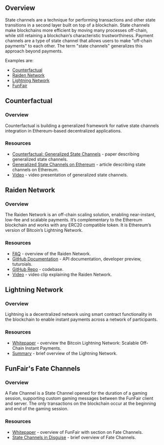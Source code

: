 ## Overview
State channels are a technique for performing transactions and other state transitions in a second layer built on top of a blockchain. State channels make blockchains more efficient by moving many processes off-chain, while still retaining a blockchain’s characteristic trustworthiness. Payment channels are a type of state channel that allows users to make "off-chain payments" to each other. The term "state channels" generalizes this approach beyond payments.

Examples are:
* [Counterfactual](https://counterfactual.com/)
* [Raiden Network](https://raiden.network/)
* [Lightning Network](http://lightning.network/)
* [FunFair](https://funfair.io/)

## Counterfactual
### Overview
Counterfactual is building a generalized framework for native state channels integration in Ethereum-based decentralized applications.

### Resources
* [Counterfactual: Generalized State Channels](https://l4.ventures/papers/statechannels.pdf) - paper describing generalized state channels. 
* [Generalized State Channels on Ethereum](https://medium.com/l4-media/generalized-state-channels-on-ethereum-de0357f5fb44) - article describing state channels on Ethereum.
* [Video](https://www.youtube.com/watch?v=kZH_ty82jKY) - video presentation of generalized state channels. 

## Raiden Network
### Overview
The Raiden Network is an off-chain scaling solution, enabling near-instant, low-fee and scalable payments. It’s complementary to the Ethereum blockchain and works with any ERC20 compatible token. It is Ethereum’s version of Bitcoin’s Lightning Network.

### Resources
* [FAQ](https://raiden.network/faq.html) - overview of the Raiden Network. 
* [GitHub Documentation](http://raiden-network.readthedocs.io/en/stable/) - API documentation, developer preview, tuturoials.
* [GitHub Repo](https://github.com/raiden-network/raiden/?fref=ts) - codebase. 
* [Video](https://www.youtube.com/watch?v=R1tIy1XgdPw) - video clip explaining the Raiden Network.

## Lightning Network
### Overview
Lightning is a decentralized network using smart contract functionality in the blockchain to enable instant payments across a network of participants.

### Resources
* [Whitepaper](https://lightning.network/lightning-network-paper.pdf) - overview the Bitcoin Lightning Network: Scalable Off-Chain Instant Payments. 
* [Summary](https://lightning.network/lightning-network-summary.pdf) - brief overview of the Lightning Network.

## FunFair's Fate Channels
### Overview
A Fate Channel is a State Channel opened for the duration of a gaming session, supporting custom
gaming messages between the FunFair client and server. The only transactions on the blockchain occur
at the beginning and end of the gaming session.

### Resources
* [Whitepaper](https://funfair.io/wp-content/uploads/FunFair-Commercial-White-Paper.pdf) - overview of FunFair with section on Fate Channels. 
* [State Channels in Disguise](https://funfair.io/state-channels-in-disguise/) - brief overview of Fate Channels. 

